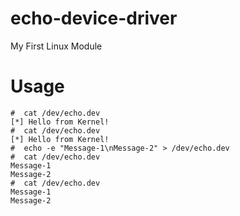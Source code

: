 # echo-device-driver
My First Linux Module


# Usage

```
#  cat /dev/echo.dev 
[*] Hello from Kernel!
#  cat /dev/echo.dev
[*] Hello from Kernel!
#  echo -e "Message-1\nMessage-2" > /dev/echo.dev 
#  cat /dev/echo.dev                              
Message-1
Message-2
#  cat /dev/echo.dev
Message-1
Message-2
```

